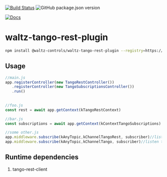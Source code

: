 [![Build Status](https://travis-ci.org/waltz-controls/waltz-tango-rest-plugin.svg?branch=master)](https://travis-ci.org/waltz-controls/waltz-tango-rest-plugin)
![GitHub package.json version](https://img.shields.io/github/package-json/v/waltz-controls/waltz-tango-rest-plugin)

[![Docs](https://img.shields.io/badge/Docs-Generated-green.svg)](https://waltz-controls.github.io/waltz-tango-rest-plugin/)


# waltz-tango-rest-plugin



```bash
npm install @waltz-controls/waltz-tango-rest-plugin --registry=https://npm.pkg.github.com/waltz-controls
```

## Usage

```js
//main.js
app.registerController(new TangoRestController())
   .registerController(new TangoSubscriptionsController())
   .run()
   
   
//foo.js
const rest = await app.getContext(kTangoRestContext)

//bar.js
const subscriptions = await app.getContext(kContextTangoSubscriptions)

//some other.js
app.middleware.subscribe(kAnyTopic,kChannelTangoRest, subscriber)//listen Tango rest channel
app.middleware.subscribe(kAnyTopic,kChannelTango, subscriber)//listen tango channel
```

## Runtime dependencies

1. tango-rest-client
